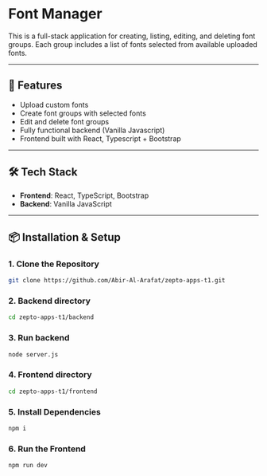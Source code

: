 # Font Manager

This is a full-stack application for creating, listing, editing, and deleting font groups. Each group includes a list of fonts selected from available uploaded fonts.

---

## 🚀 Features

- Upload custom fonts
- Create font groups with selected fonts
- Edit and delete font groups
- Fully functional backend (Vanilla Javascript)
- Frontend built with React, Typescript + Bootstrap

---

## 🛠 Tech Stack

- **Frontend**: React, TypeScript, Bootstrap
- **Backend**: Vanilla JavaScript

---

## 📦 Installation & Setup

### 1. Clone the Repository

```bash
git clone https://github.com/Abir-Al-Arafat/zepto-apps-t1.git
```

### 2. Backend directory

```bash
cd zepto-apps-t1/backend
```

### 3. Run backend

```bash
node server.js
```

### 4. Frontend directory

```bash
cd zepto-apps-t1/frontend
```

### 5. Install Dependencies 

```bash
npm i
```

### 6. Run the Frontend 

```bash
npm run dev
